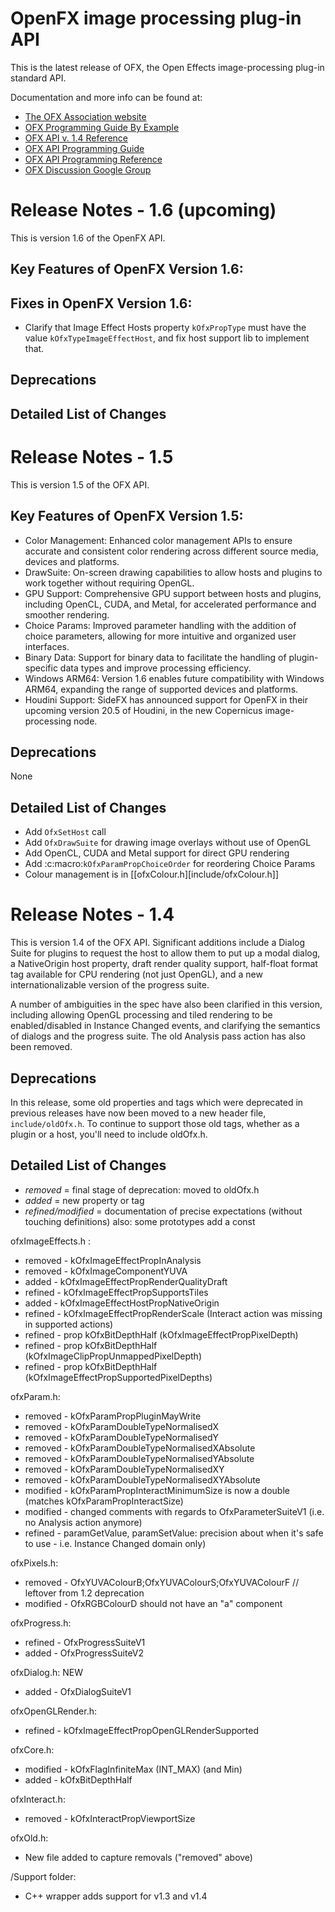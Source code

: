# OpenFX image processing plug-in API

This is the latest release of OFX, the Open Effects image-processing plug-in standard API.

Documentation and more info can be found at:

* [The OFX Association website](http://openeffects.org)
* [OFX Programming Guide By Example](https://github.com/ofxa/openfx/tree/master/Guide)
* [OFX API v. 1.4 Reference](http://openeffects.org/documentation/api_doc)
* [OFX API Programming Guide](http://openeffects.org/documentation/guide)
* [OFX API Programming Reference](http://openeffects.org/documentation/reference)
* [OFX Discussion Google Group](https://groups.google.com/forum/#!forum/ofx-discussion)

# Release Notes - 1.6 (upcoming)

This is version 1.6 of the OpenFX API.

## Key Features of OpenFX Version 1.6:

## Fixes in OpenFX Version 1.6:

- Clarify that Image Effect Hosts property `kOfxPropType` must have the value
  `kOfxTypeImageEffectHost`, and fix host support lib to implement that.

## Deprecations

## Detailed List of Changes


# Release Notes - 1.5

This is version 1.5 of the OFX API.

## Key Features of OpenFX Version 1.5:
- Color Management: Enhanced color management APIs to ensure accurate and consistent color rendering across different source media, devices and platforms.
- DrawSuite: On-screen drawing capabilities to allow hosts and plugins to work together without requiring OpenGL.
- GPU Support: Comprehensive GPU support between hosts and plugins, including OpenCL, CUDA, and Metal, for accelerated performance and smoother rendering.
- Choice Params: Improved parameter handling with the addition of choice parameters, allowing for more intuitive and organized user interfaces.
- Binary Data: Support for binary data to facilitate the handling of plugin-specific data types and improve processing efficiency.
- Windows ARM64: Version 1.6 enables future compatibility with Windows ARM64, expanding the range of supported devices and platforms.
- Houdini Support: SideFX has announced support for OpenFX in their upcoming version 20.5 of Houdini, in the new Copernicus image-processing node.

## Deprecations

None

## Detailed List of Changes

- Add `OfxSetHost` call
- Add `OfxDrawSuite` for drawing image overlays without use of OpenGL
- Add OpenCL, CUDA and Metal support for direct GPU rendering
- Add :c:macro:`kOfxParamPropChoiceOrder` for reordering Choice Params
- Colour management is in [[ofxColour.h][include/ofxColour.h]]

# Release Notes - 1.4

This is version 1.4 of the OFX API.  Significant additions include a
Dialog Suite for plugins to request the host to allow them to put up a
modal dialog, a NativeOrigin host property, draft render quality
support, half-float format tag available for CPU rendering (not just
OpenGL), and a new internationalizable version of the progress suite.

A number of ambiguities in the spec have also been clarified in this
version, including allowing OpenGL processing and tiled rendering to
be enabled/disabled in Instance Changed events, and clarifying the
semantics of dialogs and the progress suite.  The old Analysis pass
action has also been removed.

## Deprecations

In this release, some old properties and tags which were deprecated in
previous releases have now been moved to a new header file, `include/oldOfx.h`.
To continue to support those old tags, whether as a plugin or a host,
you'll need to include oldOfx.h.

## Detailed List of Changes

* _removed_ = final stage of deprecation: moved to oldOfx.h
* _added_ = new property or tag
* _refined/modified_ = documentation of precise expectations (without touching definitions)
also:   some prototypes add a const

ofxImageEffects.h :

* removed -  kOfxImageEffectPropInAnalysis
* removed -  kOfxImageComponentYUVA
* added   -  kOfxImageEffectPropRenderQualityDraft
* refined -  kOfxImageEffectPropSupportsTiles
* added   -  kOfxImageEffectHostPropNativeOrigin
* refined -  kOfxImageEffectPropRenderScale (Interact action was missing in supported actions)
* refined -  prop kOfxBitDepthHalf (kOfxImageEffectPropPixelDepth)
* refined -  prop kOfxBitDepthHalf (kOfxImageClipPropUnmappedPixelDepth)
* refined -  prop kOfxBitDepthHalf (kOfxImageEffectPropSupportedPixelDepths)

ofxParam.h:

* removed - kOfxParamPropPluginMayWrite
* removed - kOfxParamDoubleTypeNormalisedX
* removed - kOfxParamDoubleTypeNormalisedY
* removed - kOfxParamDoubleTypeNormalisedXAbsolute
* removed - kOfxParamDoubleTypeNormalisedYAbsolute
* removed - kOfxParamDoubleTypeNormalisedXY
* removed - kOfxParamDoubleTypeNormalisedXYAbsolute
* modified - kOfxParamPropInteractMinimumSize is now a double (matches kOfxParamPropInteractSize)
* modified - changed comments with regards to OfxParameterSuiteV1 (i.e. no Analysis action anymore)
* refined - paramGetValue, paramSetValue: precision about when it's safe to use - i.e. Instance Changed domain only)

ofxPixels.h:

* removed - OfxYUVAColourB;OfxYUVAColourS;OfxYUVAColourF // leftover from 1.2 deprecation
* modified - OfxRGBColourD should not have an "a" component

ofxProgress.h:

* refined - OfxProgressSuiteV1
* added - OfxProgressSuiteV2

ofxDialog.h: NEW

* added - OfxDialogSuiteV1

ofxOpenGLRender.h:

* refined - kOfxImageEffectPropOpenGLRenderSupported

ofxCore.h:

* modified - kOfxFlagInfiniteMax (INT_MAX)  (and Min)
* added - kOfxBitDepthHalf

ofxInteract.h:

* removed - kOfxInteractPropViewportSize

ofxOld.h:

* New file added to capture removals ("removed" above)

/Support folder:
* C++ wrapper adds support for v1.3 and v1.4
